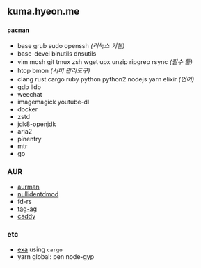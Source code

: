 kuma.hyeon.me
--------
### `pacman`
- base grub sudo openssh *(리눅스 기본)*
- base-devel binutils dnsutils
- vim mosh git tmux zsh wget upx unzip ripgrep rsync *(필수 툴)*
- htop bmon *(서버 관리도구)*
- clang rust cargo ruby python python2 nodejs yarn elixir *(언어)*
- gdb lldb
- weechat
- imagemagick youtube-dl
- docker
- zstd
- jdk8-openjdk
- aria2
- pinentry
- mtr
- go

### AUR
- [aurman](https://github.com/polygamma/aurman)
- [nullidentdmod](https://github.com/Acidhub/nullidentdmod)
- fd-rs
- [tag-ag](https://github.com/aykamko/tag)
- [caddy](https://github.com/mholt/caddy)

### etc
- [exa](https://github.com/Acidhub/nullidentdmod) using `cargo`
- yarn global: pen node-gyp
